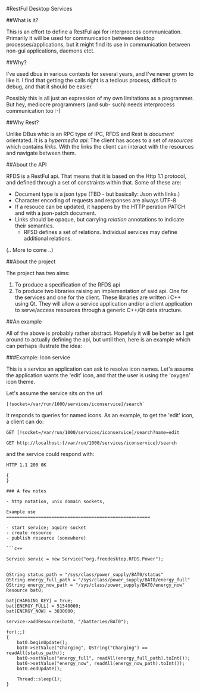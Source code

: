 #RestFul Desktop Services

##What is it?

This is an effort to define a RestFul api for interprocess communication. Primarily it will be used for communication between desktop processes/applications, but it might find its use in communication between non-gui applications, daemons etct.

##Why?

I've used dbus in various contexts for several years, and I've never grown to like it. I find that getting the calls right is a tedious process, difficult to debug, and that it should be easier. 

Possibly this is all just an expression of my own limitations as a programmer. But hey, mediocre programmers (and sub- such) needs interprocess communication too :-)


##Why Rest?

Unlike DBus whic is an RPC type of IPC,  RFDS and Rest is _document_ orientated. It is a _hypermedia api_: The client has acces to a set of _resources_ which contains _links_. With the links the client can interact with the resources and navigate between them.

##About the API

RFDS is a RestFul api. That means that it is based on the Http 1.1 protocol, and defined through a set of constraints within that. Some of these are:

- Document type is a json type (TBD - but basically: Json with links.)
- Character encoding of requests and responses are always UTF-8
- If a resouce can be updated, it happens by the HTTP peration PATCH and with a json-patch document. 
- Links should be opaque, but carrying _relation_ annotations to indicate their semantics.
	- RFSD defines a set of relations. Individual services may define additional relations.
	
(.. More to come ..)


##About the project

The project has two aims: 

1. To produce a specification of the RFDS api
1. To produce two libraries raising an implementation of said api. One for the services and one for the client. These libraries are written i C++ using Qt. They will allow a service application and/or a client application to serve/access resources through a generic C++/Qt data structure.


##An example

All of the above is probably rather abstract. Hopefuly it will be better as I get around to actually defining the api, but until then, here is an example which can perhaps illustrate the idea:

###Example: Icon service

This is a service an application can ask to resolve icon names. Let's assume the application wants the 'edit' icon, and that the user is using the 'oxygen' icon theme.

Let's assume the service sits on the url 

```
[!socket=/var/run/1000/services/iconservice]/search`
```


It responds to queries for named icons. As an example, to get the 'edit' icon, a client can do:

```
GET [!socket=/var/run/1000/services/iconservice]/search?name=edit
```
```
GET http://localhost:{/var/run/1000/services/iconservice}/search
```
and the service could respond with:

```
HTTP 1.1 200 0K

{
}

### A few notes 

- http notation, unix domain sockets,  

Example use
======================================================

- start service; aquire socket
- create resource
- publish resource (somewhere)

```c++

Service servic = new Service("org.freedesktop.RFDS.Power");


QString status_path = "/sys/class/power_supply/BAT0/status"
QString energy_full_path = "/sys/class/power_supply/BAT0/energy_full"
QString energy_now_path = "/sys/class/power_supply/BAT0/energy_now"
Resource bat0;

bat[CHARGING_KEY] = true;
bat[ENERGY_FULL] = 51540000;
bat[ENERGY_NOW] = 3830000;

service->addResource(bat0, "/batteries/BAT0");

for(;;)
{
	bat0.beginUpdate();
	bat0->setValue("Charging", QString("Charging") == readAll(status_path));
	bat0->setValue("energy_full", readAll(energy_full_path).toInt());
	bat0->setValue("energy_now", readAll(energy_now_path).toInt());
	bat0.endUpdate();

	Thread::sleep(1);
}
```